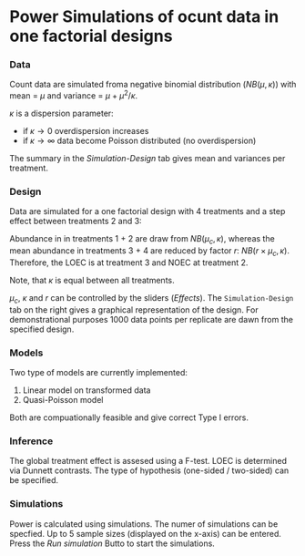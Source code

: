 Power Simulations of ocunt data in one factorial designs
===================

### Data
Count data are simulated froma negative binomial distribution ($NB(\mu, \kappa)$) with mean = $\mu$ and variance = $\mu + \mu^2 / \kappa$.

$\kappa$ is a dispersion parameter: 

* if $\kappa \rightarrow 0$ overdispersion increases
* if $\kappa \rightarrow \infty$ data become Poisson distributed (no overdispersion)

The summary in the *Simulation-Design* tab gives mean and variances per treatment.

### Design 
Data are simulated for a one factorial design with 4 treatments and a step effect between treatments 2 and 3:

Abundance in in treatments 1 + 2 are draw from $NB(\mu_c, \kappa)$, whereas the mean abundance in treatments 3 + 4 are reduced by factor $r$: $NB(r \times \mu_c, \kappa)$. 
Therefore, the LOEC is at treatment 3 and NOEC at treatment 2.

Note, that $\kappa$ is equal between all treatments.

$\mu_c$, $\kappa$ and $r$ can be controlled by the sliders (*Effects*).
The `Simulation-Design` tab on the right gives a graphical representation of the design.
For demonstrational purposes 1000 data points per replicate are dawn from the specified design.


### Models

Two type of models are currently implemented:

1. Linear model on transformed data
2. Quasi-Poisson model

Both are compuationally feasible and give correct Type I errors.


### Inference
The global treatment effect is assesed using a F-test.
LOEC is determined via Dunnett contrasts.
The type of hypothesis (one-sided / two-sided) can be specified.

### Simulations
Power is calculated using simulations.
The numer of simulations can be specfied.
Up to 5 sample sizes (displayed on the x-axis) can be entered.
Press the *Run simulation* Butto to start the simulations.


